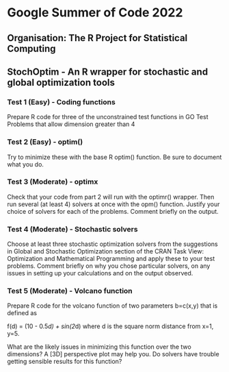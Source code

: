 # Google Summer of Code 2022

## Organisation: The R Project for Statistical Computing
## StochOptim - An R wrapper for stochastic and global optimization tools

### Test 1 (Easy) - Coding functions

Prepare R code for three of the unconstrained test functions in GO Test Problems that allow dimension greater than 4

### Test 2 (Easy) - optim()

Try to minimize these with the base R optim() function. Be sure to document what you do.

### Test 3 (Moderate) - optimx

Check that your code from part 2 will run with the optimr() wrapper. Then run several (at least 4) solvers at once with the opm() function. Justify your choice of solvers for each of the problems. Comment briefly on the output.

### Test 4 (Moderate) - Stochastic solvers

Choose at least three stochastic optimization solvers from the suggestions in Global and Stochastic Optimization section of the CRAN Task View: Optimization and Mathematical Programming and apply these to your test problems. Comment briefly on why you chose particular solvers, on any issues in setting up your calculations and on the output observed.

### Test 5 (Moderate) - Volcano function

Prepare R code for the volcano function of two parameters b=c(x,y) that is defined as

f(d) = (10 - 0.5*d) + sin(2*d) where d is the square norm distance from x=1, y=5.

What are the likely issues in minimizing this function over the two dimensions? A [3D] perspective plot may help you. Do solvers have trouble getting sensible results for this function?
